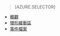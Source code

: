 > [AZURE.SELECTOR]
- [概觀](sql-database-xevent-db-diff-from-svr.md)
- [環形緩衝區](sql-database-xevent-code-ring-buffer.md)
- [事件檔案](sql-database-xevent-code-event-file.md)

<!---HONumber=AcomDC_0608_2016-->